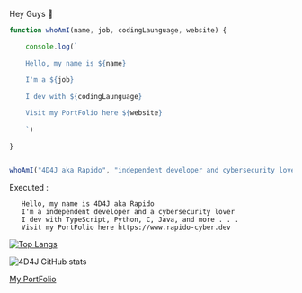 Hey Guys 🤗

``` javascript
function whoAmI(name, job, codingLaunguage, website) {

    console.log(`
    
    Hello, my name is ${name}
    
    I'm a ${job} 
    
    I dev with ${codingLaunguage}

    Visit my PortFolio here ${website}
    
    `)
    
}


whoAmI("4D4J aka Rapido", "independent developer and cybersecurity lover", "TypeScript, Python, C, Java, and more . . .", "https://www.rapido-cyber.dev")
 ```
 
 Executed : 
 ```
    Hello, my name is 4D4J aka Rapido
    I'm a independent developer and a cybersecurity lover
    I dev with TypeScript, Python, C, Java, and more . . .
    Visit my PortFolio here https://www.rapido-cyber.dev

 ```







[![Top Langs](https://github-readme-stats.vercel.app/api/top-langs/?username=4D4J&layout=compact&theme=dark&title_color=blue&locale=en&show_icons=true)](https://github.com/4D4J/github-readme-stats)

![4D4J GitHub stats](https://github-readme-stats.vercel.app/api?username=4D4J&show_icons=true&theme=radical)

[My PortFolio](https://www.rapido-cyber.dev)
